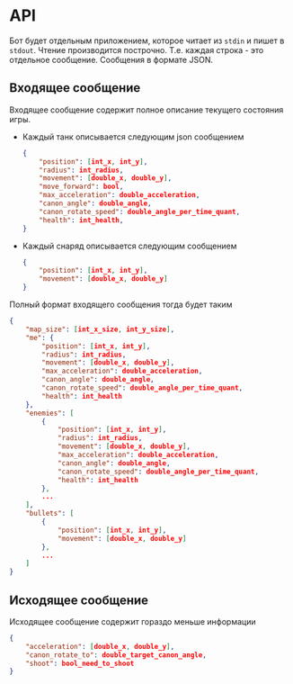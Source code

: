 # API

Бот будет отдельным приложением, которое читает из `stdin` и пишет в `stdout`.
Чтение производится построчно. Т.е. каждая строка - это отдельное сообщение.
Сообщения в формате JSON.

## Входящее сообщение
Входящее сообщение содержит полное описание текущего состояния игры.
- Каждый танк описывается следующим json сообщением
    ```json
    {
        "position": [int_x, int_y],
        "radius": int_radius,
        "movement": [double_x, double_y],
        "move_forward": bool,
        "max_acceleration": double_acceleration,
        "canon_angle": double_angle,
        "canon_rotate_speed": double_angle_per_time_quant,
        "health": int_health,
    }
    ```
- Каждый снаряд описывается следующим сообщением
    ```json
    {
        "position": [int_x, int_y],
        "movement": [double_x, double_y]
    }
    ```

Полный формат входящего сообщения тогда будет таким
```json
{
    "map_size": [int_x_size, int_y_size],
    "me": {
        "position": [int_x, int_y],
        "radius": int_radius,
        "movement": [double_x, double_y],
        "max_acceleration": double_acceleration,
        "canon_angle": double_angle,
        "canon_rotate_speed": double_angle_per_time_quant,
        "health": int_health
    },
    "enemies": [
        {
            "position": [int_x, int_y],
            "radius": int_radius,
            "movement": [double_x, double_y],
            "max_acceleration": double_acceleration,
            "canon_angle": double_angle,
            "canon_rotate_speed": double_angle_per_time_quant,
            "health": int_health
        },
        ...
    ],
    "bullets": [
        {
            "position": [int_x, int_y],
            "movement": [double_x, double_y]
        },
        ...
    ]
}
```

## Исходящее сообщение
Исходящее сообщение содержит гораздо меньше информации
```json
{
    "acceleration": [double_x, double_y],
    "canon_rotate_to": double_target_canon_angle,
    "shoot": bool_need_to_shoot
}
```
